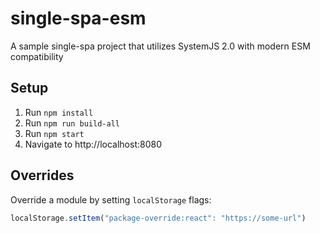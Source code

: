 # single-spa-esm
A sample single-spa project that utilizes SystemJS 2.0 with modern ESM compatibility

## Setup

1. Run `npm install`
2. Run `npm run build-all`
3. Run `npm start`
4. Navigate to http://localhost:8080


## Overrides
Override a module by setting `localStorage` flags:

```js
localStorage.setItem("package-override:react": "https://some-url")
```
